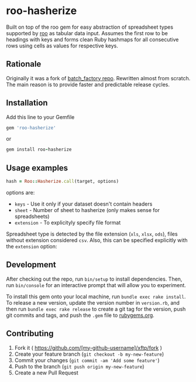# roo-hasherize

Built on top of the roo gem for easy abstraction of
spreadsheet types supported by [roo](https://github.com/roo-rb/roo) as tabular data input.
Assumes the first row to be headings with keys and forms clean Ruby hashmaps for all consecutive rows using cells as values for respective keys.

## Rationale

Originally it was a fork of [batch_factory repo](https://github.com/jumph4x/batch-factory).
Rewritten almost from scratch. The main reason is to provide faster and predictable release cycles.

## Installation

Add this line to your Gemfile

```ruby
gem 'roo-hasherize'
```

or

```ruby
gem install roo-hasherize
```

## Usage examples

```ruby
hash = Roo::Hasherize.call(target, options)
```

options are:
* `keys` - Use it only if your dataset doesn't contain headers
* `sheet` - Number of sheet to hasherize (only makes sense for spreadsheets)
* `extension` - To explicityly specify file format

Spreadsheet type is detected by the file extension (`xls`, `xlsx`, `ods`),
files without extension considered `csv`.
Also, this can be specified explicitly with the `extension` option:


## Development

After checking out the repo, run `bin/setup` to install dependencies. Then, run `bin/console` for an interactive prompt that will allow you to experiment.

To install this gem onto your local machine, run `bundle exec rake install`. To release a new version, update the version number in `version.rb`, and then run `bundle exec rake release` to create a git tag for the version, push git commits and tags, and push the `.gem` file to [rubygems.org](https://rubygems.org).

## Contributing

1. Fork it ( https://github.com/[my-github-username]/xftp/fork )
2. Create your feature branch (`git checkout -b my-new-feature`)
3. Commit your changes (`git commit -am 'Add some feature'`)
4. Push to the branch (`git push origin my-new-feature`)
5. Create a new Pull Request
